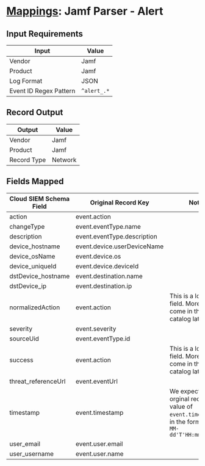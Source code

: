 # [Mappings](README.md): Jamf Parser - Alert

## Input Requirements

|Input|Value|
|-----|-----|
|Vendor|Jamf|
|Product|Jamf|
|Log Format|JSON|
|Event ID Regex Pattern|`^alert_.*`|

## Record Output

|Output|Value|
|------|-----|
|Vendor|Jamf|
|Product|Jamf|
|Record Type|Network|

## Fields Mapped

|Cloud SIEM Schema Field|Original Record Key|Notes|
|-----------------------|-------------------|-----|
|action|event.action||
|changeType|event.eventType.name||
|description|event.eventType.description||
|device_hostname|event.device.userDeviceName||
|device_osName|event.device.os||
|device_uniqueId|event.device.deviceId||
|dstDevice_hostname|event.destination.name||
|dstDevice_ip|event.destination.ip||
|normalizedAction|event.action|This is a lookup field. More info to come in the catalog later...|
|severity|event.severity||
|sourceUid|event.eventType.id||
|success|event.action|This is a lookup field. More info to come in the catalog later...|
|threat_referenceUrl|event.eventUrl||
|timestamp|event.timestamp|We expect the orginal record value of `event.timestamp` is in the format `YYYY-MM-dd'T'HH:mm:ss.SSSX`|
|user_email|event.user.email||
|user_username|event.user.name||

